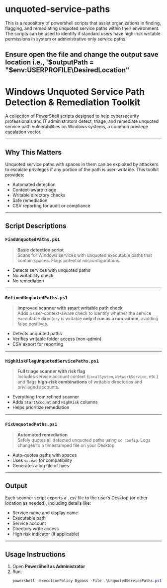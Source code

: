 # unquoted-service-paths
This is a repository of powershell scripts that assist organizations in finding, flagging, and remediating unquoted service paths within their environment. The scripts can be used to identify if standard users have high-risk writable permissions in system or administrative only service paths. 

## **Ensure open the file and change the output save location i.e., '$outputPath = "$env:USERPROFILE\DesiredLocation\"**

# Windows Unquoted Service Path Detection & Remediation Toolkit

A collection of PowerShell scripts designed to help cybersecurity professionals and IT administrators detect, triage, and remediate unquoted service path vulnerabilities on Windows systems, a common privilege escalation vector.

---

## Why This Matters

Unquoted service paths with spaces in them can be exploited by attackers to escalate privileges if any portion of the path is user-writable. This toolkit provides:

- Automated detection
- Context-aware triage
- Writable directory checks
- Safe remediation
- CSV reporting for audit or compliance

---

## Script Descriptions

### `FindUnquotedPaths.ps1`
> **Basic detection script**  
Scans for Windows services with unquoted executable paths that contain spaces. Flags potential misconfigurations.

- Detects services with unquoted paths
- No writability check
- No remediation

---

### `RefinedUnquotedPaths.ps1`
> **Improved scanner with smart writable path check**  
Adds a user-context-aware check to identify whether the service executable directory is writable **only if run as a non-admin**, avoiding false positives.

- Detects unquoted paths
- Verifies writable folder access (non-admin)
- CSV export for reporting

---

### `HighRiskFlagUnquotedServicePaths.ps1`
> **Full triage scanner with risk flag**  
Includes service account context (`LocalSystem`, `NetworkService`, etc.) and flags **high-risk combinations** of writable directories and privileged accounts.

- Everything from refined scanner
- Adds `StartAccount` and `HighRisk` columns
- Helps prioritize remediation

---

### `FixUnquotedPaths.ps1`
> **Automated remediation**  
Safely quotes all detected unquoted paths using `sc config`. Logs changes to a timestamped file on your Desktop.

- Auto-quotes paths with spaces
- Uses `sc.exe` for compatibility
- Generates a log file of fixes

---

## Output

Each scanner script exports a `.csv` file to the user’s Desktop (or other location as needed), including details like:

- Service name and display name
- Executable path
- Service account
- Directory write access
- High risk indicator (if applicable)

---

## Usage Instructions

1. Open **PowerShell as Administrator**
2. Run:
   ```powershell
   powershell -ExecutionPolicy Bypass -File .\UnquotedServicePaths.ps1 (or similar .ps1 file)

